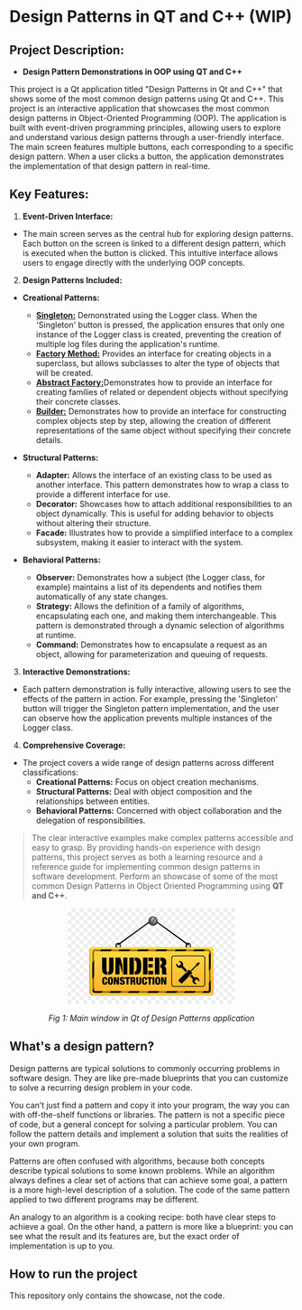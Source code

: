 # Design Patterns in QT and C++ **(WIP)**

## Project Description: 

- **Design Pattern Demonstrations in OOP using QT and C++**

This project is a Qt application titled "Design Patterns in Qt and C++" that shows some of the most common design patterns using Qt and C++.
This project is an interactive application that showcases the most common design patterns in Object-Oriented Programming (OOP). 
The application is built with event-driven programming principles, allowing users to explore and understand various design patterns through a user-friendly 
interface. The main screen features multiple buttons, each corresponding to a specific design pattern. When a user clicks a button, the application demonstrates 
the implementation of that design pattern in real-time.

## Key Features:
1. **Event-Driven Interface:**

- The main screen serves as the central hub for exploring design patterns. Each button on the screen is linked to a different design pattern, which is executed when the button is clicked. This intuitive interface allows users to engage directly with the underlying OOP concepts.

2. **Design Patterns Included:**

- **Creational Patterns:**

    - [**Singleton:**](singleton/README.md) Demonstrated using the Logger class. When the 'Singleton' button is pressed, the application ensures that only one instance of the Logger class is created, preventing the creation of multiple log files during the application's runtime.
    - [**Factory Method:**](factory_method/README.md) Provides an interface for creating objects in a superclass, but allows subclasses to alter the type of objects that will be created.
    - [**Abstract Factory:**](abstract_factory/README.md)Demonstrates how to provide an interface for creating families of related or dependent objects without specifying their concrete classes.
    - [**Builder:**](builder/README.md) Demonstrates how to provide an interface for constructing complex objects step by step, allowing the creation of different representations of the same object without specifying their concrete details.    

- **Structural Patterns:**

    - **Adapter:** Allows the interface of an existing class to be used as another interface. This pattern demonstrates how to wrap a class to provide a different interface for use.
    - **Decorator:** Showcases how to attach additional responsibilities to an object dynamically. This is useful for adding behavior to objects without altering their structure.
    - **Facade:** Illustrates how to provide a simplified interface to a complex subsystem, making it easier to interact with the system.

- **Behavioral Patterns:**

    - **Observer:** Demonstrates how a subject (the Logger class, for example) maintains a list of its dependents and notifies them automatically of any state changes.
    - **Strategy:** Allows the definition of a family of algorithms, encapsulating each one, and making them interchangeable. This pattern is demonstrated through a dynamic selection of algorithms at runtime.
    - **Command:** Demonstrates how to encapsulate a request as an object, allowing for parameterization and queuing of requests.

3. **Interactive Demonstrations:**

- Each pattern demonstration is fully interactive, allowing users to see the effects of the pattern in action. For example, pressing the 'Singleton' button will trigger the Singleton pattern implementation, and the user can observe how the application prevents multiple instances of the Logger class.

4. **Comprehensive Coverage:**

- The project covers a wide range of design patterns across different classifications:
    - **Creational Patterns:** Focus on object creation mechanisms.
    - **Structural Patterns:** Deal with object composition and the relationships between entities.
    - **Behavioral Patterns:** Concerned with object collaboration and the delegation of responsibilities.

>The clear interactive examples make complex patterns accessible and easy to grasp.
By providing hands-on experience with design patterns, this project serves as both a learning resource and a reference guide for implementing common design patterns in software development.
Perform an showcase of some of the most common Design Patterns in Object Oriented Programming using **QT and C++**.

<p align="center">
  <img src="images/underconstruction.png" width="298" height="169" alt="Main window in Qt of Design Patterns application">
</p>
<p align="center">

<p align="center">
  <em>Fig 1: Main window in Qt of Design Patterns application</em>
</p>


## What's a design pattern?
Design patterns are typical solutions to commonly occurring problems in software design. They are like pre-made blueprints that you can customize
to solve a recurring design problem in your code.

You can’t just find a pattern and copy it into your program, the way you can with off-the-shelf functions or libraries. The pattern is not a 
specific piece of code, but a general concept for solving a particular problem. You can follow the pattern details and implement a solution 
that suits the realities of your own program.

Patterns are often confused with algorithms, because both concepts describe typical solutions to some known problems. While an algorithm always 
defines a clear set of actions that can achieve some goal, a pattern is a more high-level description of a solution. The code of the same pattern 
applied to two different programs may be different.

An analogy to an algorithm is a cooking recipe: both have clear steps to achieve a goal. On the other hand, a pattern is more like a blueprint: 
you can see what the result and its features are, but the exact order of implementation is up to you.

## How to run the project

This repository only contains the showcase, not the code.